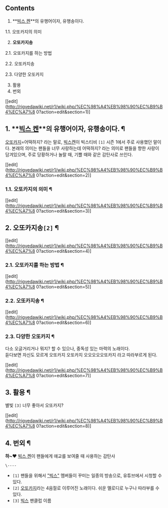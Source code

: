 ## Contents

    

1. **[빅스 켄](%EC%BC%84%28%EB%B9%85%EC%8A%A4%29.md)**의 유행어이자, 유행송이다. 
    

1.1. 오또카지의 의미

2. **오또카지송**
    

2.1. 오또카지를 하는 방법

2.2. 오또카지송

2.3. 다양한 오또카지

3. 활용 
4. 번외 

[[edit](http://rigvedawiki.net/r1/wiki.php/%EC%98%A4%EB%98%90%EC%B9%B4%EC%A7%8
0?action=edit&section=1)]

## 1. **[빅스 켄](%EC%BC%84%28%EB%B9%85%EC%8A%A4%29.md)**의 유행어이자, 유행송이다. ¶

[오또카지](%EC%98%A4%EB%98%90%EC%B9%B4%EC%A7%80.md)=어떡하지? 라는 말로, [빅스켄](%EC%BC%84%28%EB%B9%85%EC%8A%A4%29.md)이 빅스티비 `[1]` 시즌 1에서 주로 사용했던 말이다.
본래의 의미는 팬들을 너무 사랑하는데 어떡하지? 라는 의미로 팬들을 향한 사랑이 담겨있으며, 주로 당황하거나 놀랄 때, 기쁠 때와 같은
감탄사로 쓰인다.

[[edit](http://rigvedawiki.net/r1/wiki.php/%EC%98%A4%EB%98%90%EC%B9%B4%EC%A7%8
0?action=edit&section=2)]

### 1.1. 오또카지의 의미 ¶

  

[[edit](http://rigvedawiki.net/r1/wiki.php/%EC%98%A4%EB%98%90%EC%B9%B4%EC%A7%8
0?action=edit&section=3)]

## 2. **오또카지송**`[2]` ¶

[[edit](http://rigvedawiki.net/r1/wiki.php/%EC%98%A4%EB%98%90%EC%B9%B4%EC%A7%8
0?action=edit&section=4)]

### 2.1. 오또카지를 하는 방법 ¶

  

[[edit](http://rigvedawiki.net/r1/wiki.php/%EC%98%A4%EB%98%90%EC%B9%B4%EC%A7%8
0?action=edit&section=5)]

### 2.2. 오또카지송 ¶

  

[[edit](http://rigvedawiki.net/r1/wiki.php/%EC%98%A4%EB%98%90%EC%B9%B4%EC%A7%8
0?action=edit&section=6)]

### 2.3. 다양한 오또카지 ¶

  

다소 오글거리거나 뭐지? 할 수 있으나, 중독성 있는 마력의 노래이다.  
듣다보면 자신도 모르게 오또카지 오또카지 오오오오오또카지 라고 따라부르게 된다.  

[[edit](http://rigvedawiki.net/r1/wiki.php/%EC%98%A4%EB%98%90%EC%B9%B4%EC%A7%8
0?action=edit&section=7)]

## 3. 활용 ¶

별빛 `[3]` 너무 좋아서 오또카지?

  

[[edit](http://rigvedawiki.net/r1/wiki.php/%EC%98%A4%EB%98%90%EC%B9%B4%EC%A7%8
0?action=edit&section=8)]

## 4. 번외 ¶

**하~♥** [빅스 켄](%EC%BC%84%28%EB%B9%85%EC%8A%A4%29.md)이 팬들에게 애교를 보여줄 때 사용하는 감탄사

  

  

`\----`

  * `[1]` 팬들을 위해서 ["빅스"](VIXX.md) 멤버들이 꾸미는 일종의 방송으로, 유튜브에서 시청할 수 있다.
  * `[2]` [오또카지](%EC%98%A4%EB%98%90%EC%B9%B4%EC%A7%80.md)라는 4음절로 이루어진 노래이다. 쉬운 멜로디로 누구나 따라부를 수 있다.
  * `[3]` [빅스](%EB%B9%85%EC%8A%A4.md) 팬클럽 이름

